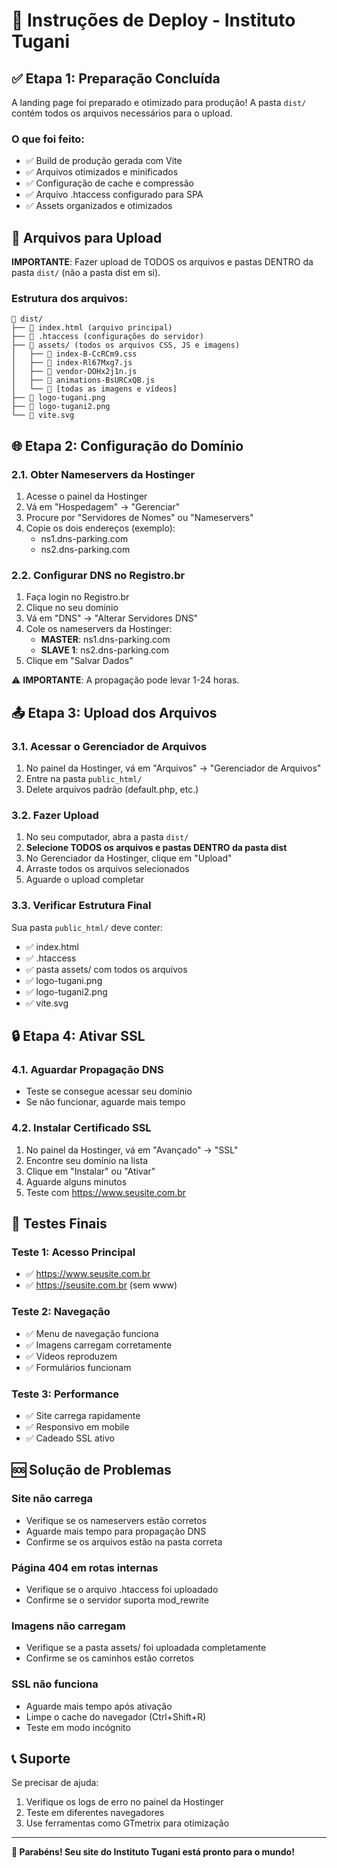 # 🚀 Instruções de Deploy - Instituto Tugani

## ✅ Etapa 1: Preparação Concluída

A landing page foi preparado e otimizado para produção! A pasta `dist/` contém todos os arquivos necessários para o upload.

### O que foi feito:
- ✅ Build de produção gerada com Vite
- ✅ Arquivos otimizados e minificados
- ✅ Configuração de cache e compressão
- ✅ Arquivo .htaccess configurado para SPA
- ✅ Assets organizados e otimizados

## 📁 Arquivos para Upload

**IMPORTANTE**: Fazer upload de TODOS os arquivos e pastas DENTRO da pasta `dist/` (não a pasta dist em si).

### Estrutura dos arquivos:
```
📁 dist/
├── 📄 index.html (arquivo principal)
├── 📄 .htaccess (configurações do servidor)
├── 📁 assets/ (todos os arquivos CSS, JS e imagens)
│   ├── 📄 index-B-CcRCm9.css
│   ├── 📄 index-Rl67Mxg7.js
│   ├── 📄 vendor-DOHx2j1n.js
│   ├── 📄 animations-BsURCxQB.js
│   └── 📁 [todas as imagens e vídeos]
├── 📄 logo-tugani.png
├── 📄 logo-tugani2.png
└── 📄 vite.svg
```

## 🌐 Etapa 2: Configuração do Domínio

### 2.1. Obter Nameservers da Hostinger
1. Acesse o painel da Hostinger
2. Vá em "Hospedagem" → "Gerenciar"
3. Procure por "Servidores de Nomes" ou "Nameservers"
4. Copie os dois endereços (exemplo):
   - ns1.dns-parking.com
   - ns2.dns-parking.com

### 2.2. Configurar DNS no Registro.br
1. Faça login no Registro.br
2. Clique no seu domínio
3. Vá em "DNS" → "Alterar Servidores DNS"
4. Cole os nameservers da Hostinger:
   - **MASTER**: ns1.dns-parking.com
   - **SLAVE 1**: ns2.dns-parking.com
5. Clique em "Salvar Dados"

⚠️ **IMPORTANTE**: A propagação pode levar 1-24 horas.

## 📤 Etapa 3: Upload dos Arquivos

### 3.1. Acessar o Gerenciador de Arquivos
1. No painel da Hostinger, vá em "Arquivos" → "Gerenciador de Arquivos"
2. Entre na pasta `public_html/`
3. Delete arquivos padrão (default.php, etc.)

### 3.2. Fazer Upload
1. No seu computador, abra a pasta `dist/`
2. **Selecione TODOS os arquivos e pastas DENTRO da pasta dist**
3. No Gerenciador da Hostinger, clique em "Upload"
4. Arraste todos os arquivos selecionados
5. Aguarde o upload completar

### 3.3. Verificar Estrutura Final
Sua pasta `public_html/` deve conter:
- ✅ index.html
- ✅ .htaccess
- ✅ pasta assets/ com todos os arquivos
- ✅ logo-tugani.png
- ✅ logo-tugani2.png
- ✅ vite.svg

## 🔒 Etapa 4: Ativar SSL

### 4.1. Aguardar Propagação DNS
- Teste se consegue acessar seu domínio
- Se não funcionar, aguarde mais tempo

### 4.2. Instalar Certificado SSL
1. No painel da Hostinger, vá em "Avançado" → "SSL"
2. Encontre seu domínio na lista
3. Clique em "Instalar" ou "Ativar"
4. Aguarde alguns minutos
5. Teste com https://www.seusite.com.br

## 🧪 Testes Finais

### Teste 1: Acesso Principal
- ✅ https://www.seusite.com.br
- ✅ https://seusite.com.br (sem www)

### Teste 2: Navegação
- ✅ Menu de navegação funciona
- ✅ Imagens carregam corretamente
- ✅ Vídeos reproduzem
- ✅ Formulários funcionam

### Teste 3: Performance
- ✅ Site carrega rapidamente
- ✅ Responsivo em mobile
- ✅ Cadeado SSL ativo

## 🆘 Solução de Problemas

### Site não carrega
- Verifique se os nameservers estão corretos
- Aguarde mais tempo para propagação DNS
- Confirme se os arquivos estão na pasta correta

### Página 404 em rotas internas
- Verifique se o arquivo .htaccess foi uploadado
- Confirme se o servidor suporta mod_rewrite

### Imagens não carregam
- Verifique se a pasta assets/ foi uploadada completamente
- Confirme se os caminhos estão corretos

### SSL não funciona
- Aguarde mais tempo após ativação
- Limpe o cache do navegador (Ctrl+Shift+R)
- Teste em modo incógnito

## 📞 Suporte

Se precisar de ajuda:
1. Verifique os logs de erro no painel da Hostinger
2. Teste em diferentes navegadores
3. Use ferramentas como GTmetrix para otimização

---

**🎉 Parabéns! Seu site do Instituto Tugani está pronto para o mundo!**

